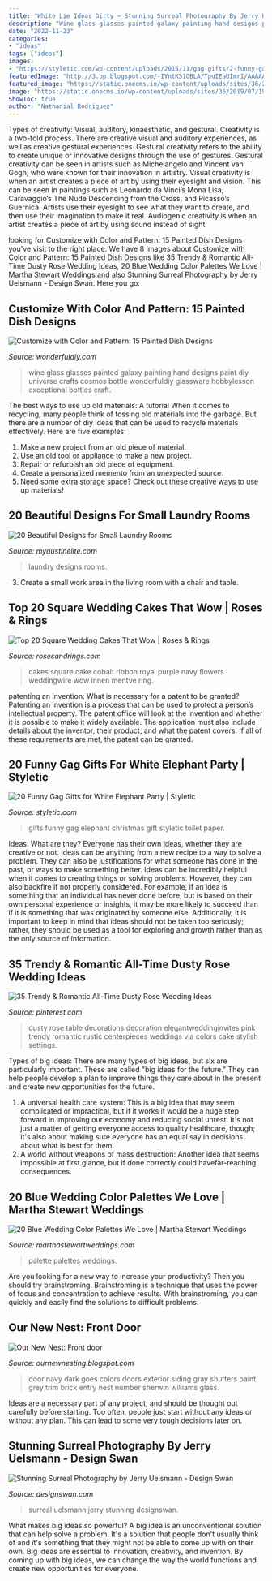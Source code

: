 ```yaml
---
title: "White Lie Ideas Dirty ~ Stunning Surreal Photography By Jerry Uelsmann"
description: "Wine glass glasses painted galaxy painting hand designs paint diy universe crafts cosmos bottle wonderfuldiy glassware hobbylesson exceptional bottles craft"
date: "2022-11-23"
categories:
- "ideas"
tags: ["ideas"]
images:
- "https://styletic.com/wp-content/uploads/2015/11/gag-gifts/2-funny-gag-gifts.jpg"
featuredImage: "http://3.bp.blogspot.com/-IYntK51OBLA/TpuIEaUImrI/AAAAAAAAAI4/49BgKGZ3eg4/s320/navy+door1.jpg"
featured_image: "https://static.onecms.io/wp-content/uploads/sites/36/2019/07/19043040/blue-color-palette-sam-kirk-0318.jpg"
image: "https://static.onecms.io/wp-content/uploads/sites/36/2019/07/19043040/blue-color-palette-sam-kirk-0318.jpg"
ShowToc: true
author: "Nathanial Rodriguez"
---
```



Types of creativity: Visual, auditory, kinaesthetic, and gestural.
Creativity is a two-fold process. There are creative visual and auditory experiences, as well as creative gestural experiences. Gestural creativity refers to the ability to create unique or innovative designs through the use of gestures. Gestural creativity can be seen in artists such as Michelangelo and Vincent van Gogh, who were known for their innovation in artistry. Visual creativity is when an artist creates a piece of art by using their eyesight and vision. This can be seen in paintings such as Leonardo da Vinci’s Mona Lisa, Caravaggio’s The Nude Descending from the Cross, and Picasso’s Guernica. Artists use their eyesight to see what they want to create, and then use their imagination to make it real. Audiogenic creativity is when an artist creates a piece of art by using sound instead of sight.

	

		
looking for Customize with Color and Pattern: 15 Painted Dish Designs you've visit to the right place. We have 8 Images about Customize with Color and Pattern: 15 Painted Dish Designs like 35 Trendy &amp; Romantic All-Time Dusty Rose Wedding Ideas, 20 Blue Wedding Color Palettes We Love | Martha Stewart Weddings and also Stunning Surreal Photography by Jerry Uelsmann - Design Swan. Here you go:
		
    
## Customize With Color And Pattern: 15 Painted Dish Designs

<img loading=lazy src="https://cdn.wonderfuldiy.com/wp-content/uploads/2018/01/Hand-painted-galaxy-wine-glasses.jpg" onerror="this.onerror=null;this.src='https://tse3.mm.bing.net/th?id=OIP.9iHY3DY5EkSw1mjtEe8PFQHaLH&amp;pid=15.1';" alt="Customize with Color and Pattern: 15 Painted Dish Designs">

_Source: wonderfuldiy.com_

>wine glass glasses painted galaxy painting hand designs paint diy universe crafts cosmos bottle wonderfuldiy glassware hobbylesson exceptional bottles craft. 

	

The best ways to use up old materials: A tutorial
When it comes to recycling, many people think of tossing old materials into the garbage. But there are a number of diy ideas that can be used to recycle materials effectively. Here are five examples:
1. Make a new project from an old piece of material.
2. Use an old tool or appliance to make a new project.
3. Repair or refurbish an old piece of equipment. 
4. Create a personalized memento from an unexpected source.
5. Need some extra storage space? Check out these creative ways to use up materials!

    
## 20 Beautiful Designs For Small Laundry Rooms

<img loading=lazy src="http://www.myaustinelite.com/wp-content/uploads/2015/01/white-cabinets-small-laundry-room-designs.jpg" onerror="this.onerror=null;this.src='https://tse3.mm.bing.net/th?id=OIP.qPfjTY-dC9PNOnMS0Y-37wHaJ3&amp;pid=15.1';" alt="20 Beautiful Designs for Small Laundry Rooms">

_Source: myaustinelite.com_

>laundry designs rooms. 

	

3. Create a small work area in the living room with a chair and table. 

    
## Top 20 Square Wedding Cakes That Wow | Roses &amp; Rings

<img loading=lazy src="http://www.rosesandrings.com/wp-content/uploads/2018/01/Square-Wedding-Cake-with-cobalt-blue-ribbon.jpg" onerror="this.onerror=null;this.src='https://tse4.mm.bing.net/th?id=OIP.XQFkX0p40wJ5brgMNJihzQHaLK&amp;pid=15.1';" alt="Top 20 Square Wedding Cakes That Wow | Roses &amp; Rings">

_Source: rosesandrings.com_

>cakes square cake cobalt ribbon royal purple navy flowers weddingwire wow innen mentve ring. 

	

patenting an invention: What is necessary for a patent to be granted?
Patenting an invention is a process that can be used to protect a person’s intellectual property. The patent office will look at the invention and whether it is possible to make it widely available. The application must also include details about the inventor, their product, and what the patent covers. If all of these requirements are met, the patent can be granted.

    
## 20 Funny Gag Gifts For White Elephant Party | Styletic

<img loading=lazy src="https://styletic.com/wp-content/uploads/2015/11/gag-gifts/2-funny-gag-gifts.jpg" onerror="this.onerror=null;this.src='https://tse4.mm.bing.net/th?id=OIP.eGccW2J2JtgGNGbgcJLVqgHaJ4&amp;pid=15.1';" alt="20 Funny Gag Gifts for White Elephant Party | Styletic">

_Source: styletic.com_

>gifts funny gag elephant christmas gift styletic toilet paper. 

	

Ideas: What are they?
Everyone has their own ideas, whether they are creative or not. Ideas can be anything from a new recipe to a way to solve a problem. They can also be justifications for what someone has done in the past, or ways to make something better. 
Ideas can be incredibly helpful when it comes to creating things or solving problems. However, they can also backfire if not properly considered. For example, if an idea is something that an individual has never done before, but is based on their own personal experience or insights, it may be more likely to succeed than if it is something that was originated by someone else. Additionally, it is important to keep in mind that ideas should not be taken too seriously; rather, they should be used as a tool for exploring and growth rather than as the only source of information.

    
## 35 Trendy &amp; Romantic All-Time Dusty Rose Wedding Ideas

<img loading=lazy src="https://i.pinimg.com/736x/53/c1/15/53c1158cde07966e418029f3a0792da7.jpg" onerror="this.onerror=null;this.src='https://tse2.mm.bing.net/th?id=OIP.HJj3VlDdZMRvaXSTPtUozwHaPB&amp;pid=15.1';" alt="35 Trendy &amp; Romantic All-Time Dusty Rose Wedding Ideas">

_Source: pinterest.com_

>dusty rose table decorations decoration elegantweddinginvites pink trendy romantic rustic centerpieces weddings via colors cake stylish settings. 

	

Types of big ideas:
There are many types of big ideas, but six are particularly important. These are called "big ideas for the future." They can help people develop a plan to improve things they care about in the present and create new opportunities for the future.
1. A universal health care system: This is a big idea that may seem complicated or impractical, but if it works it would be a huge step forward in improving our economy and reducing social unrest. It's not just a matter of getting everyone access to quality healthcare, though; it's also about making sure everyone has an equal say in decisions about what is best for them.
2. A world without weapons of mass destruction: Another idea that seems impossible at first glance, but if done correctly could havefar-reaching consequences.

    
## 20 Blue Wedding Color Palettes We Love | Martha Stewart Weddings

<img loading=lazy src="https://static.onecms.io/wp-content/uploads/sites/36/2019/07/19043040/blue-color-palette-sam-kirk-0318.jpg" onerror="this.onerror=null;this.src='https://tse2.mm.bing.net/th?id=OIP.p_BnSOFfgvRPGBvNM_Yp1wHaKH&amp;pid=15.1';" alt="20 Blue Wedding Color Palettes We Love | Martha Stewart Weddings">

_Source: marthastewartweddings.com_

>palette palettes weddings. 

	

Are you looking for a new way to increase your productivity? Then you should try brainstroming. Brainstroming is a technique that uses the power of focus and concentration to achieve results. With brainstroming, you can quickly and easily find the solutions to difficult problems.

    
## Our New Nest: Front Door

<img loading=lazy src="http://3.bp.blogspot.com/-IYntK51OBLA/TpuIEaUImrI/AAAAAAAAAI4/49BgKGZ3eg4/s320/navy+door1.jpg" onerror="this.onerror=null;this.src='https://tse1.mm.bing.net/th?id=OIP.NbPuBaVY5O6fxNjyvKSdEAAAAA&amp;pid=15.1';" alt="Our New Nest: Front door">

_Source: ournewnesting.blogspot.com_

>door navy dark goes colors doors exterior siding gray shutters paint grey trim brick entry nest number sherwin williams glass. 

	

Ideas are a necessary part of any project, and should be thought out carefully before starting. Too often, people just start without any ideas or without any plan. This can lead to some very tough decisions later on.

    
## Stunning Surreal Photography By Jerry Uelsmann - Design Swan

<img loading=lazy src="https://img.designswan.com/2011/07/surreal/8.jpg" onerror="this.onerror=null;this.src='https://tse3.mm.bing.net/th?id=OIP.B8y7w-WssqT6v8nvVvVpwQHaE-&amp;pid=15.1';" alt="Stunning Surreal Photography by Jerry Uelsmann - Design Swan">

_Source: designswan.com_

>surreal uelsmann jerry stunning designswan. 

	

What makes big ideas so powerful?
A big idea is an unconventional solution that can help solve a problem. It's a solution that people don't usually think of and it's something that they might not be able to come up with on their own. Big ideas are essential to innovation, creativity, and invention. By coming up with big ideas, we can change the way the world functions and create new opportunities for everyone.

